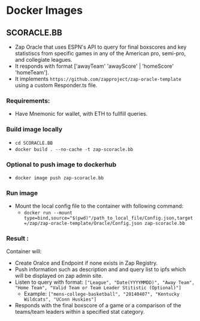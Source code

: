 # Docker Images
## SCORACLE.BB
- Zap Oracle that uses ESPN's API to query for final boxscores and key statistiscs from specific games in any of the American pro, semi-pro, and collegiate leagues.
- It responds with format ['awayTeam' 'awayScore' | 'homeScore' 'homeTeam'].
- It implements `https://github.com/zapproject/zap-oracle-template` using a custom Responder.ts file.
### Requirements: 
- Have Mnemonic for wallet, with ETH to fullfill queries.
### Build image locally
- `cd SCORACLE.BB`
- `docker build . --no-cache -t zap-scoracle.bb`
### Optional to push image to dockerhub
- `docker image push zap-scoracle.bb`
### Run image
- Mount the local config file to the container with following command: 
    + `docker run --mount type=bind,source="$(pwd)"/path_to_local_file/Config.json,target=/zap/zap-oracle-template/Oracle/Config.json zap-scoracle.bb`
### Result :
Container will:  
- Create Oralce and Endpoint if none exists in Zap Registry.
- Push information such as description and and query list to ipfs which will be displayed on zap admin site.
- Listen to query with format: `["League", "Date(YYYYMMDD)", "Away Team", "Home Team", "Valid Team or Team Leader Stitistic (Optional)"]`
    + Example: `["mens-college-basketball", "20140407", "Kentucky Wildcats", "UConn Huskies"]`
- Responds with the final boxscore of a game or a comparison of the teams/team leaders within a specified stat category.
